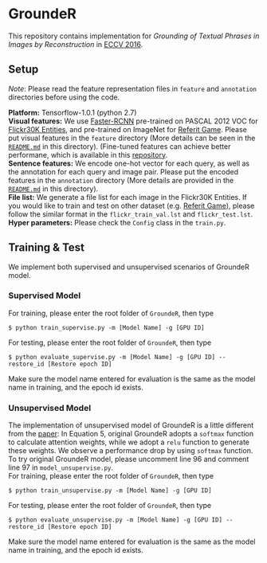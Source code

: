 # GroundeR
This repository contains implementation for *Grounding of Textual Phrases in Images by Reconstruction* in [ECCV 2016](https://arxiv.org/pdf/1511.03745.pdf).

## Setup

*Note*: Please read the feature representation files in ```feature``` and ```annotation``` directories before using the code.

**Platform:** Tensorflow-1.0.1 (python 2.7)<br/>
**Visual features:** We use [Faster-RCNN](https://github.com/endernewton/tf-faster-rcnn) pre-trained on PASCAL 2012 VOC for [Flickr30K Entities](http://web.engr.illinois.edu/~bplumme2/Flickr30kEntities/), and pre-trained on ImageNet for [Referit Game](http://tamaraberg.com/referitgame/). Please put visual features in the ```feature``` directory (More details can be seen in the [```README.md```](./feature/README.md) in this directory). (Fine-tuned features can achieve better performane, which is available in this [repository](https://github.com/kanchen-usc/QRC-Net).<br/>
**Sentence features:** We encode one-hot vector for each query, as well as the annotation for each query and image pair. Please put the encoded features in the ```annotation``` directory (More details are provided in the [```README.md```](./annotation/README.md) in this directory).<br/>
**File list:** We generate a file list for each image in the Flickr30K Entities. If you would like to train and test on other dataset (e.g. [Referit Game](http://tamaraberg.com/referitgame/)), please follow the similar format in the ```flickr_train_val.lst``` and ```flickr_test.lst```.<br/>
**Hyper parameters:** Please check the ```Config``` class in the ```train.py```.

## Training & Test

We implement both supervised and unsupervised scenarios of GroundeR model.
### Supervised Model
For training, please enter the root folder of ```GroundeR```, then type
```
$ python train_supervise.py -m [Model Name] -g [GPU ID]
```

For testing, please enter the root folder of ```GroundeR```, then type
```
$ python evaluate_supervise.py -m [Model Name] -g [GPU ID] --restore_id [Restore epoch ID]
```
Make sure the model name entered for evaluation is the same as the model name in training, and the epoch id exists.

### Unsupervised Model
The implementation of unsupervised model of GroundeR is a little different from the [paper](https://arxiv.org/pdf/1511.03745.pdf): In Equation 5, original GroundeR adopts a ```softmax``` function to calculate attention weights, while we adopt a ```relu``` function to generate these weights. We observe a performance drop by using ```softmax``` function. To try original GroundeR model, please uncomment line 96 and comment line 97 in ```model_unsupervise.py```.<br/>
For training, please enter the root folder of ```GroundeR```, then type
```
$ python train_unsupervise.py -m [Model Name] -g [GPU ID]
```

For testing, please enter the root folder of ```GroundeR```, then type
```
$ python evaluate_unsupervise.py -m [Model Name] -g [GPU ID] --restore_id [Restore epoch ID]
```
Make sure the model name entered for evaluation is the same as the model name in training, and the epoch id exists.